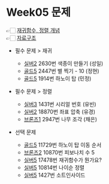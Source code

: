 # Week05 문제
👉🏻 [재귀함수, 정렬 개념](https://dscience26.tistory.com/55) <br/>
👉🏻 [자료구조](https://www.acmicpc.net/workbook/view/9000) <br/>
- 필수 문제 > 재귀
  - [실버2](https://www.acmicpc.net/problem/2630) 2630번 색종이 만들기 (성일)
  - [골드5](https://www.acmicpc.net/problem/2447) 2447번 별 찍기 - 10 (정현)
  - [골드5](https://www.acmicpc.net/problem/1914) 1914번 하노이 탑 (민정)
- 필수 문제 > 정렬
  - [실버3](https://www.acmicpc.net/problem/1431) 1431번 시리얼 번호 (유빈)
  - [실버2](https://www.acmicpc.net/problem/18870) 18870번 좌표 압축 (유경)
  - [브론즈1](https://www.acmicpc.net/problem/2947) 2947번 나무 조각 (채은)

- 선택 문제
  - [골드5](https://www.acmicpc.net/problem/11729) 11729번 하노이 탑 이동 순서
  - [브론즈2](https://www.acmicpc.net/problem/10870) 10870번 피보나치 수 5
  - [실버5](https://www.acmicpc.net/problem/17478) 17478번 재귀함수가 뭔가요?
  - [실버5](https://www.acmicpc.net/problem/10814) 10814번 나이순 정렬
  - [실버5](https://www.acmicpc.net/problem/1427) 1427번 소트인사이드
